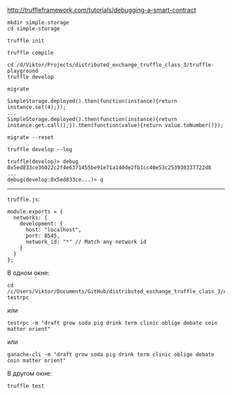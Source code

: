 http://truffleframework.com/tutorials/debugging-a-smart-contract

```
mkdir simple-storage
cd simple-storage
```

```
truffle init
```

```
truffle compile
```

```
cd /d/Viktor/Projects/distributed_exchange_truffle_class_3/truffle-playground
truffle develop
```

```
migrate
```

```
SimpleStorage.deployed().then(function(instance){return instance.set(4);});
...
SimpleStorage.deployed().then(function(instance){return instance.get.call();}).then(function(value){return value.toNumber()});
```

```
migrate --reset
```

```
truffle develop --log
```

```
truffle(develop)> debug 0x5ed833ce36022c2f4e6371455be91e71a140de2fb1cc40e53c253930337722d8
...
debug(develop:0x5ed833ce...)> q
```

---

`truffle.js`:
```
module.exports = {
  networks: {
    development: {
      host: "localhost",
      port: 8545,
      network_id: "*" // Match any network id
    }
  }
};
```

В одном окне:
```
cd /c/Users/Viktor/Documents/GitHub/distributed_exchange_truffle_class_3/exchange
testrpc
```
или
```
testrpc -m "draft grow soda pig drink term clinic oblige debate coin matter orient"
```
или
```
ganache-cli -m "draft grow soda pig drink term clinic oblige debate coin matter orient"
```

В другом окне:
```
truffle test
```
